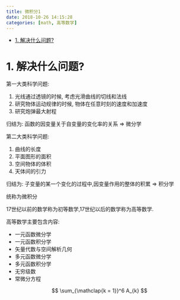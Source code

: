```yaml
---
title: 微积分1
date: 2018-10-26 14:15:28
categories: [math, 高等数学]
---
```


<!-- TOC -->

- [1. 解决什么问题?](#1-解决什么问题)

<!-- /TOC -->


<a id="markdown-1-解决什么问题" name="1-解决什么问题"></a>
# 1. 解决什么问题?

第一大类科学问题:

1. 光线通过透镜的时候, 考虑光滑曲线的切线和法线
2. 研究物体运动规律的时候, 物体在任意时刻的速度和加速度
3. 研究炮弹最大射程

归结为: 函数的因变量关于自变量的变化率的关系 => 微分学


第二大类科学问题:

1. 曲线的长度
2. 平面图形的面积
3. 空间物体的体积
4. 天体间的引力

归结为: 子变量的某一个变化的过程中,因变量作用的整体的积累 => 积分学

统称为微积分

17世纪以前的数学称为初等数学,17世纪以后的数学称为高等数学.

高等数学主要包含内容:  
* 一元函数微分学
* 一元函数积分学
* 矢量代数与空间解析几何
* 多元函数微分学
* 多元函数积分学
* 无穷级数
* 常微分方程


$$
\sum_{\mathclap{k = 1}}^6 A_{k}
$$
